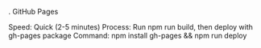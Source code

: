 . GitHub Pages

Speed: Quick (2-5 minutes)
Process: Run npm run build, then deploy with gh-pages package
Command: npm install gh-pages && npm run deploy